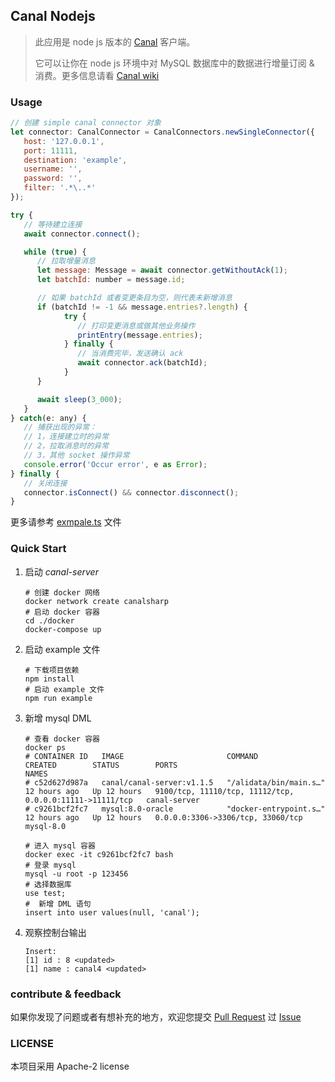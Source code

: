 ## Canal Nodejs

> 此应用是 node js 版本的 [Canal](https://github.com/alibaba/canal) 客户端。
> 
> 它可以让你在 node js 环境中对 MySQL 数据库中的数据进行增量订阅 & 消费。更多信息请看 [Canal wiki]( https://github.com/alibaba/canal/wiki)

### Usage
```js
// 创建 simple canal connector 对象
let connector: CanalConnector = CanalConnectors.newSingleConnector({
   host: '127.0.0.1',
   port: 11111,
   destination: 'example',
   username: '',
   password: '',
   filter: '.*\..*'
});

try {
   // 等待建立连接
   await connector.connect();

   while (true) {
      // 拉取增量消息
      let message: Message = await connector.getWithoutAck(1);
      let batchId: number = message.id;

      // 如果 batchId 或者变更条目为空，则代表未新增消息
      if (batchId != -1 && message.entries?.length) {
            try {
               // 打印变更消息或做其他业务操作
               printEntry(message.entries);
            } finally {
               // 当消费完毕，发送确认 ack
               await connector.ack(batchId);
            }
      }

      await sleep(3_000);
   }
} catch(e: any) {
   // 捕获出现的异常：
   // 1，连接建立时的异常
   // 2，拉取消息时的异常
   // 3，其他 socket 操作异常
   console.error('Occur error', e as Error);
} finally {
   // 关闭连接
   connector.isConnect() && connector.disconnect();
}
```
更多请参考 [exmpale.ts](./example/example.ts) 文件


### Quick Start
1. 启动 *canal-server*
   ```shell
   # 创建 docker 网络
   docker network create canalsharp
   # 启动 docker 容器
   cd ./docker
   docker-compose up
   ```
2. 启动 example 文件
   ```shell
   # 下载项目依赖
   npm install
   # 启动 example 文件
   npm run example
   ```
3. 新增 mysql DML
   ```shell
   # 查看 docker 容器
   docker ps
   # CONTAINER ID   IMAGE                       COMMAND                  CREATED        STATUS        PORTS                                                      NAMES
   # c52d627d987a   canal/canal-server:v1.1.5   "/alidata/bin/main.s…"   12 hours ago   Up 12 hours   9100/tcp, 11110/tcp, 11112/tcp, 0.0.0.0:11111->11111/tcp   canal-server
   # c9261bcf2fc7   mysql:8.0-oracle            "docker-entrypoint.s…"   12 hours ago   Up 12 hours   0.0.0.0:3306->3306/tcp, 33060/tcp                          mysql-8.0

   # 进入 mysql 容器
   docker exec -it c9261bcf2fc7 bash
   # 登录 mysql
   mysql -u root -p 123456
   # 选择数据库
   use test;
   #  新增 DML 语句
   insert into user values(null, 'canal');
   ```
4. 观察控制台输出
   ```
   Insert: 
   [1] id : 8 <updated>
   [1] name : canal4 <updated>
   ```

### contribute & feedback
如果你发现了问题或者有想补充的地方，欢迎您提交 [Pull Request](https://github.com/marmot-z/canal-nodejs/pulls) 过 [Issue](https://github.com/marmot-z/canal-nodejs/issues/new)

### LICENSE
本项目采用 Apache-2 license